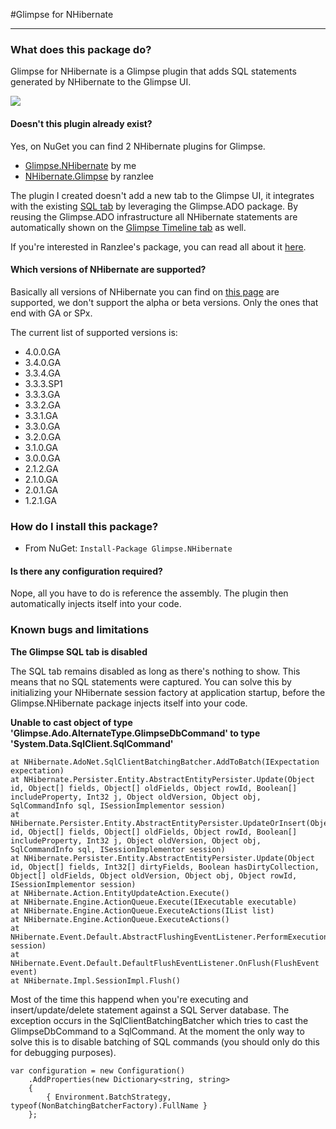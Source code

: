 #Glimpse for NHibernate

---

### What does this package do?

Glimpse for NHibernate is a Glimpse plugin that adds SQL statements generated by NHibernate to the Glimpse UI.

![](https://raw.github.com/stevenlauwers22/Glimpse.NHibernate/master/.documents/SQL.png)

#### Doesn't this plugin already exist?

Yes, on NuGet you can find 2 NHibernate plugins for Glimpse.

- [Glimpse.NHibernate](http://www.nuget.org/packages/Glimpse.NHibernate/) by me
- [NHibernate.Glimpse](http://www.nuget.org/packages/NHibernate.Glimpse/) by ranzlee

The plugin I created doesn't add a new tab to the Glimpse UI, it integrates with the existing [SQL tab](http://getglimpse.com/Docs/sql-tab "Read more about the Glimpse SQL tab") by leveraging the Glimpse.ADO package. By reusing the Glimpse.ADO infrastructure all NHibernate statements are automatically shown on the [Glimpse Timeline tab](http://getglimpse.com/Docs/Timeline-Tab "Read more about the Glimpse Timeline tab") as well.

If you're interested in Ranzlee's package, you can read all about it [here](https://github.com/ranzlee/NHibernate.Extensions/wiki/NHibernate.Glimpse).

#### Which versions of NHibernate are supported?

Basically all versions of NHibernate you can find on [this page](http://sourceforge.net/projects/nhibernate/files/NHibernate/) are supported, we don't support the alpha or beta versions. Only the ones that end with GA or SPx.

The current list of supported versions is:  

- 4.0.0.GA
- 3.4.0.GA
- 3.3.4.GA
- 3.3.3.SP1
- 3.3.3.GA
- 3.3.2.GA
- 3.3.1.GA
- 3.3.0.GA
- 3.2.0.GA
- 3.1.0.GA
- 3.0.0.GA
- 2.1.2.GA
- 2.1.0.GA
- 2.0.1.GA
- 1.2.1.GA

### How do I install this package?

* From NuGet: `Install-Package Glimpse.NHibernate`

#### Is there any configuration required?

Nope, all you have to do is reference the assembly. The plugin then automatically injects itself into your code.

### Known bugs and limitations

**The Glimpse SQL tab is disabled**

The SQL tab remains disabled as long as there's nothing to show. This means that no SQL statements were captured. You can solve this by initializing your NHibernate session factory at application startup, before the Glimpse.NHibernate package injects itself into your code.

**Unable to cast object of type 'Glimpse.Ado.AlternateType.GlimpseDbCommand' to type 'System.Data.SqlClient.SqlCommand'**

```
at NHibernate.AdoNet.SqlClientBatchingBatcher.AddToBatch(IExpectation expectation)  
at NHibernate.Persister.Entity.AbstractEntityPersister.Update(Object id, Object[] fields, Object[] oldFields, Object rowId, Boolean[] includeProperty, Int32 j, Object oldVersion, Object obj, SqlCommandInfo sql, ISessionImplementor session)  
at NHibernate.Persister.Entity.AbstractEntityPersister.UpdateOrInsert(Object id, Object[] fields, Object[] oldFields, Object rowId, Boolean[] includeProperty, Int32 j, Object oldVersion, Object obj, SqlCommandInfo sql, ISessionImplementor session)  
at NHibernate.Persister.Entity.AbstractEntityPersister.Update(Object id, Object[] fields, Int32[] dirtyFields, Boolean hasDirtyCollection, Object[] oldFields, Object oldVersion, Object obj, Object rowId, ISessionImplementor session)  
at NHibernate.Action.EntityUpdateAction.Execute()  
at NHibernate.Engine.ActionQueue.Execute(IExecutable executable)  
at NHibernate.Engine.ActionQueue.ExecuteActions(IList list)  
at NHibernate.Engine.ActionQueue.ExecuteActions()  
at NHibernate.Event.Default.AbstractFlushingEventListener.PerformExecutions(IEventSource session)  
at NHibernate.Event.Default.DefaultFlushEventListener.OnFlush(FlushEvent event)  
at NHibernate.Impl.SessionImpl.Flush()
```

Most of the time this happend when you're executing and insert/update/delete statement against a SQL Server database. The exception occurs in the SqlClientBatchingBatcher which tries to cast the GlimpseDbCommand to a SqlCommand. At the moment the only way to solve this is to disable batching of SQL commands (you should only do this for debugging purposes).

```
var configuration = new Configuration()  
    .AddProperties(new Dictionary<string, string>  
	{  
	    { Environment.BatchStrategy, typeof(NonBatchingBatcherFactory).FullName }  
    };
```

